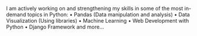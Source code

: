 I am actively working on and strengthening my skills in some of the most in-demand topics in Python:
	•	Pandas (Data manipulation and analysis)
	•	Data Visualization (Using libraries)
	•	Machine Learning 
        • 	Web Development with Python
	•	Django Framework
 and more...

